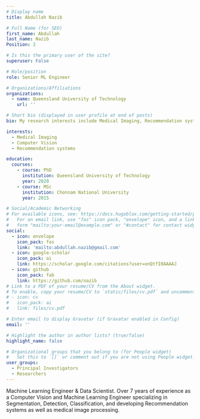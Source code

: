 ```yaml
---
# Display name
title: Abdullah Nazib

# Full Name (for SEO)
first_name: Abdullah
last_name: Nazib
Position: 2

# Is this the primary user of the site?
superuser: False

# Role/position
role: Senior ML Engineer

# Organizations/Affiliations
organizations:
  - name: Queensland University of Technology
    url: ''

# Short bio (displayed in user profile at end of posts)
bio: My research interests include Medical Imaging, Recommendation systems.

interests:
  - Medical Imaging
  - Computer Vision
  - Recommendation systems

education:
  courses:
    - course: PhD
      institution: Queensland University of Technology
      year: 2020
    - course: MSc
      institution: Chonnam National University
      year: 2015

# Social/Academic Networking
# For available icons, see: https://docs.hugoblox.com/getting-started/page-builder/#icons
#   For an email link, use "fas" icon pack, "envelope" icon, and a link in the
#   form "mailto:your-email@example.com" or "#contact" for contact widget.
social:
  - icon: envelope
    icon_pack: fas
    link: 'mailto:abdullah.nazib@gmail.com'
  - icon: google-scholar
    icon_pack: ai
    link: https://scholar.google.com/citations?user=onQtfI0AAAAJ
  - icon: github
    icon_pack: fab
    link: https://github.com/nazib
# Link to a PDF of your resume/CV from the About widget.
# To enable, copy your resume/CV to `static/files/cv.pdf` and uncomment the lines below.
# - icon: cv
#   icon_pack: ai
#   link: files/cv.pdf

# Enter email to display Gravatar (if Gravatar enabled in Config)
email: ''

# Highlight the author in author lists? (true/false)
highlight_name: false

# Organizational groups that you belong to (for People widget)
#   Set this to `[]` or comment out if you are not using People widget.
user_groups:
  - Principal Investigators
  - Researchers
---
```


Machine Learning Engineer & Data Scientist. Over 7 years of experience as a Computer Vision and Machine Learning Engineer specializing in Segmentation, Detection, Classification, and developing Recommendation systems as well as medical image processing.
